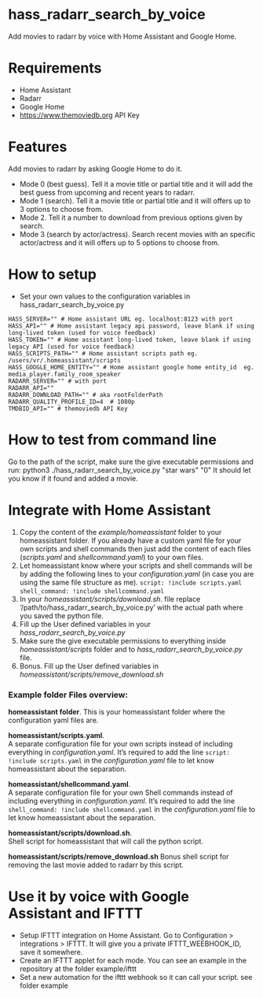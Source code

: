# hass_radarr_search_by_voice
Add movies to radarr by voice with Home Assistant and Google Home.


# Requirements
- Home Assistant
- Radarr
- Google Home
- https://www.themoviedb.org API Key

# Features
Add movies to radarr by asking Google Home to do it.
- Mode 0 (best guess). Tell it a movie title or partial title and it will add the best guess from upcoming and recent years to radarr.
- Mode 1 (search). Tell it a movie title or partial title and it will offers up to 3 options to choose from.
- Mode 2. Tell it a number to download from previous options given by search.
- Mode 3 (search by actor/actress). Search recent movies with an specific actor/actress and it will offers up to 5 options to choose from.

# How to setup
- Set your own values to the configuration variables in hass_radarr_search_by_voice.py
```
HASS_SERVER="" # Home assistant URL eg. localhost:8123 with port
HASS_API="" # Home assistant legacy api password, leave blank if using long-lived token (used for voice feedback)
HASS_TOKEN="" # Home assistant long-lived token, leave blank if using legacy API (used for voice feedback)
HASS_SCRIPTS_PATH="" # Home assistant scripts path eg. /users/vr/.homeassistant/scripts
HASS_GOOGLE_HOME_ENTITY="" # Home assistant google home entity_id  eg. media_player.family_room_speaker
RADARR_SERVER="" # with port
RADARR_API=""
RADARR_DOWNLOAD_PATH="" # aka rootFolderPath
RADARR_QUALITY_PROFILE_ID=4  # 1080p
TMDBID_API="" # themoviedb API Key
```

# How to test from command line
Go to the path of the script, make sure the give executable permissions and run:
python3 ./hass_radarr_search_by_voice.py "star wars" "0"
It should let you know if it found and added a movie.

# Integrate with Home Assistant
1. Copy the content of the _example/homeassistant_ folder to your homeassistant folder. If you already have a custom yaml file for your own scripts and shell commands then just add the content of each files (_scripts.yaml_ and _shellcommand.yaml_) to your own files.
2. Let homeassistant know where your scripts and shell commands will be by adding the following lines to your _configuration.yaml_ (in case you are using the same file structure as me).
```script: !include scripts.yaml```
```shell_command: !include shellcommand.yaml```
3. In your _homeassistant/scripts/download.sh_.  file replace ‘/path/to/hass_radarr_search_by_voice.py’ with the actual path where you saved the python file.
4. Fill up the User defined variables in your _hass_radarr_search_by_voice.py_
5. Make sure the give executable permissions to everything inside _homeassistant/scripts_ folder and to _hass_radarr_search_by_voice.py_ file.
6. Bonus. Fill up the User defined variables in _homeassistant/scripts/remove_download.sh_

### Example folder Files overview:

**homeassistant folder**.
This is your homeassistant folder where the configuration yaml files are.

**homeassistant/scripts.yaml**.  
A separate configuration file for your own scripts  instead of including everything in _configuration.yaml_. It’s required to add the line `script: !include scripts.yaml` in the _configuration.yaml_ file to let know homeassistant about the separation.

**homeassistant/shellcommand.yaml**.  
A separate configuration file for your own Shell commands  instead of including everything in _configuration.yaml_. It’s required to add the line `shell_command: !include shellcommand.yaml` in the _configuration.yaml_ file to let know homeassistant about the separation.

**homeassistant/scripts/download.sh**.  
Shell script for homeassistant that will call the python script.

**homeassistant/scripts/remove_download.sh**
Bonus shell script for removing the last movie added to radarr by this script.

# Use it by voice with Google Assistant and IFTTT
- Setup IFTTT integration on Home Assistant. Go to Configuration > integrations > IFTTT. It will give you a private IFTTT_WEEBHOOK_ID, save it somewhere.
- Create an IFTTT applet for each mode. You can see an example in the repository at the folder example/ifttt
- Set a new automation for the ifttt webhook so it can call your script.  see folder example
